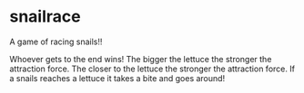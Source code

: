 # snailrace
A game of racing snails!!

Whoever gets to the end wins!
The bigger the lettuce the stronger the attraction force.
The closer to the lettuce the stronger the attraction force.
If a snails reaches a lettuce it takes a bite and goes around!
